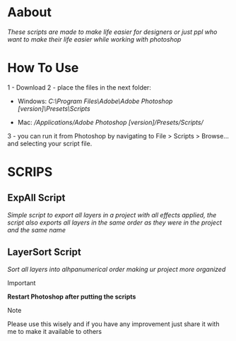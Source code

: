 

# Aabout
_These scripts are made to make life easier for designers or
just ppl who want to make their life easier while working with photoshop_

# How To Use

1 - Download 
2 - place the files in the next folder:

 - Windows: _C:\Program Files\Adobe\Adobe Photoshop [version]\Presets\Scripts_

 - Mac: _/Applications/Adobe Photoshop [version]/Presets/Scripts/_

3 - you can run it from Photoshop by navigating to File > Scripts > Browse... and selecting your script file.


# SCRIPS 


## ExpAll Script

_Simple script to export all layers in a project with all effects applied, the script also exports all layers in the same order as they were in the project and the same name_


## LayerSort Script

_Sort all layers into alhpanumerical order making ur project more organized_



> [!IMPORTANT]
**Restart Photoshop after putting the scripts**

> [!NOTE]
> Please use this wisely and if you have any improvement just share it with me to make it available to others

